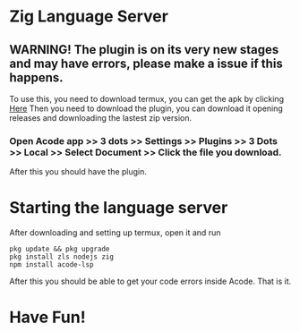 # Zig Language Server

## WARNING! The plugin is on its very new stages and may have errors, please make a issue if this happens.
To use this, you need to download termux, you can get the apk by clicking [Here](https://github.com/termux/termux-app/releases/download/v0.118.1/termux-app_v0.118.1+github-debug_arm64-v8a.apk)
Then you need to download the plugin, you can download it opening releases and downloading the lastest zip version.

### Open Acode app >> 3 dots >> Settings >> Plugins >> 3 Dots >> Local >> Select Document >> Click the file you download.

After this you should have the plugin.

# Starting the language  server

After downloading and setting up termux, open it and run 
```
pkg update && pkg upgrade
pkg install zls nodejs zig
npm install acode-lsp
```
After this you should be able to get your code errors inside Acode.
That is it.
# Have Fun!
